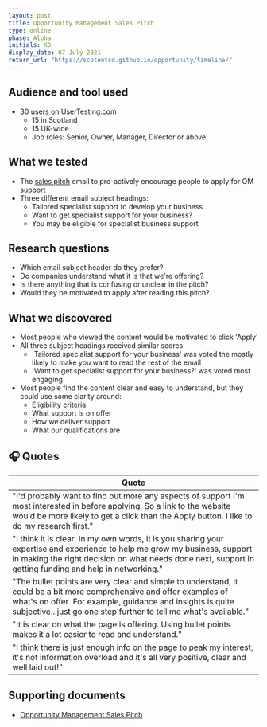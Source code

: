 ```yaml
---
layout: post
title: Opportunity Management Sales Pitch
type: online
phase: Alpha
initials: KD
display_date: 07 July 2021
return_url: "https://scotentsd.github.io/opportunity/timeline/"
---
```


## Audience and tool used
- 30 users on UserTesting.com
  - 15 in Scotland
  - 15 UK-wide
  - Job roles: Senior, Owner, Manager, Director or above

## What we tested
- The [sales pitch](https://scotentsd.github.io/md/) email to pro-actively encourage people to apply for OM support
- Three different email subject headings:
  - Tailored specialist support to develop your business
  - Want to get specialist support for your business?
  - You may be eligible for specialist business support

## Research questions
- Which email subject header do they prefer?
- Do companies understand what it is that we're offering?
- Is there anything that is confusing or unclear in the pitch?
- Would they be motivated to apply after reading this pitch?

## What we discovered
- Most people who viewed the content would be motivated to click 'Apply'
- All three subject headings received similar scores
  - 'Tailored specialist support for your business' was voted the mostly likely to make you want to read the rest of the email
  - 'Want to get specialist support for your business?' was voted most engaging
- Most people find the content clear and easy to understand, but they could use some clarity around:
  - Eligibility criteria
  - What support is on offer
  - How we deliver support
  - What our qualifications are

## 🎧 Quotes

| Quote
| ---
| "I'd probably want to find out more any aspects of support I'm most interested in before applying. So a link to the website would be more likely to get a click than the Apply button. I like to do my research first."
| "I think it is clear. In my own words, it is you sharing your expertise and experience to help me grow my business, support in making the right decision on what needs done next, support in getting funding and help in networking."
| "The bullet points are very clear and simple to understand, it could be a bit more comprehensive and offer examples of what's on offer. For example, guidance and insights is quite subjective...just go one step further to tell me what's available."
| "It is clear on what the page is offering. Using bullet points makes it a lot easier to read and understand."  
| "I think there is just enough info on the page to peak my interest, it's not information overload and it's all very positive, clear and well laid out!"

## Supporting documents
- [Opportunity Management Sales Pitch](/opportunity/files/2021_07_07_OM_Sales_Pitch.pdf)
